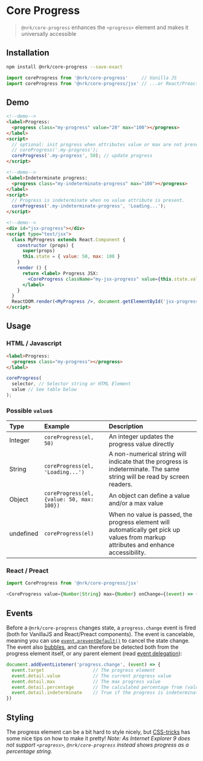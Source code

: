 # Core Progress

> `@nrk/core-progress` enhances the `<progress>` element and makes it universally accessible



## Installation

```bash
npm install @nrk/core-progress --save-exact
```
```js
import coreProgress from '@nrk/core-progress'     // Vanilla JS
import coreProgress from '@nrk/core-progress/jsx' // ...or React/Preact compatible JSX
```



<!--demo
<script src="core-progress/core-progress.min.js"></script>
<script src="core-progress/core-progress.jsx.js"></script>
<style>

</style>
demo-->

## Demo

```html
<!--demo-->
<label>Progress:
  <progress class="my-progress" value="20" max="100"></progress>
</label>
<script>
  // optional: init progress when attributes value or max are not present:
  // coreProgress('.my-progress');
  coreProgress('.my-progress', 50); // update progress
</script>
```

```html
<!--demo-->
<label>Indeterminate progress:
  <progress class="my-indeterminate-progress" max="100"></progress>
</label>
<script>
  // Progress is indeterminate when no value attribute is present.
  coreProgress('.my-indeterminate-progress', 'Loading...');
</script>
```

```html
<!--demo-->
<div id="jsx-progress"></div>
<script type="text/jsx">
  class MyProgress extends React.Component {
    constructor (props) {
      super(props)
      this.state = { value: 50, max: 100 }
    }
    render () {
      return <label> Progress JSX:
        <CoreProgress className="my-jsx-progress" value={this.state.value} max={this.state.max} onChange={(state) => this.setState(state)} />
      </label>
    }
  }
  ReactDOM.render(<MyProgress />, document.getElementById('jsx-progress'))
</script>
```


## Usage

### HTML / Javascript

```html
<label>Progress:
  <progress class="my-progress"></progress>
</label>
```

```js
coreProgress(
  selector, // Selector string or HTML Element
  value // See table below
);
```

### Possible `value`s

Type | Example | Description
:-- | :-- | :--
Integer | `coreProgress(el, 50)` | An integer updates the progress value directly
String | `coreProgress(el, 'Loading...')` | A non-numerical string will indicate that the progress is indeterminate. The same string will be read by screen readers.
Object | `coreProgress(el, {value: 50, max: 100})` | An object can define a value and/or a max value
undefined | `coreProgress(el)` | When no value is passed, the progress element will automatically get pick up values from markup attributes and enhance accessibility.

### React / Preact

```js
import CoreProgress from '@nrk/core-progress/jsx'

<CoreProgress value={Number|String} max={Number} onChange={(event) => {}} />
```



## Events

Before a `@nrk/core-progress` changes state, a `progress.change` event is fired (both for VanillaJS and React/Preact components). The event is cancelable, meaning you can use [`event.preventDefault()`](https://developer.mozilla.org/en-US/docs/Web/API/Event/preventDefault) to cancel the state change. The event also [bubbles](https://developer.mozilla.org/en-US/docs/Learn/JavaScript/Building_blocks/Events#Event_bubbling_and_capture), and can therefore be detected both from the progress element itself, or any parent element (read [event delegation](https://stackoverflow.com/questions/1687296/what-is-dom-event-delegation)):


```js
document.addEventListener('progress.change', (event) => {
  event.target                  // The progress element
  event.detail.value            // The current progress value
  event.detail.max              // The max progress value
  event.detail.percentage       // The calculated percentage from (value / max * 100)
  event.detail.indeterminate    // True if the progress is indeterminate (no value attribute)
})
```


## Styling

The progress element can be a bit hard to style nicely, but [CSS-tricks](https://css-tricks.com/html5-progress-element/) has some nice tips on how to make it pretty!
*Note: As Internet Explorer 9 does not support `<progress>`, `@nrk/core-progress` instead shows progress as a percentage string.*
